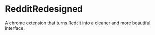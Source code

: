RedditRedesigned
================
A chrome extension that turns Reddit into a cleaner and more beautiful interface.